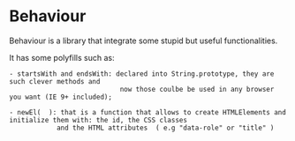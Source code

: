 # Behaviour

Behaviour is a library that integrate some stupid but useful functionalities.

It has some polyfills such as:

	- startsWith and endsWith: declared into String.prototype, they are such clever methods and
								now those coulbe be used in any browser you want (IE 9+ included);
								
	- newEl(  ): that is a function that allows to create HTMLElements and initialize them with: the id, the CSS classes
				and the HTML attributes  ( e.g "data-role" or "title" )
